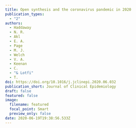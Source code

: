 ```yaml
---
title: Open synthesis and the coronavirus pandemic in 2020
publication_types:
  - "2"
authors:
  - Haddaway
  - N. R.
  - Akl
  - E. A.
  - Page
  - M. J.
  - Welch
  - V. A.
  - Keenan
  - C.
  - "& Lotfi"
  - T.
doi: https://doi.org/10.1016/j.jclinepi.2020.06.032
publication_short: Journal of Clinical Epidemiology
draft: false
featured: false
image:
  filename: featured
  focal_point: Smart
  preview_only: false
date: 2020-06-19T19:38:56.533Z
---
```

